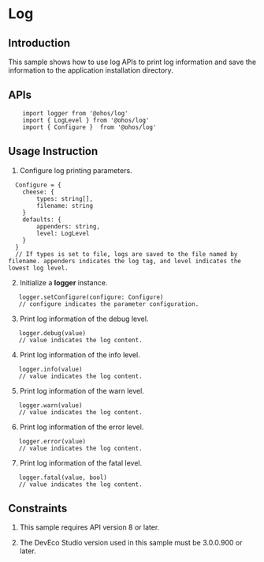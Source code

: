 # Log

## Introduction

This sample shows how to use log APIs to print log information and save the information to the application installation directory.

## APIs

```
    import logger from '@ohos/log'
    import { LogLevel } from '@ohos/log'
    import { Configure }  from '@ohos/log'
```

## Usage Instruction

1. Configure log printing parameters.

```
  Configure = {
    cheese: {
        types: string[],
        filename: string
    }
    defaults: {
        appenders: string,
        level: LogLevel
    }
  } 
  // If types is set to file, logs are saved to the file named by filename. appenders indicates the log tag, and level indicates the lowest log level.
```

2. Initialize a **logger** instance.

```
   logger.setConfigure(configure: Configure)
   // configure indicates the parameter configuration.
```

3. Print log information of the debug level.

```
   logger.debug(value) 
   // value indicates the log content.
```

4. Print log information of the info level.

```
   logger.info(value) 
   // value indicates the log content.
```

5. Print log information of the warn level.

```
   logger.warn(value) 
   // value indicates the log content.
```

6. Print log information of the error level.

```
   logger.error(value) 
   // value indicates the log content.
```

7. Print log information of the fatal level.

```
   logger.fatal(value, bool) 
   // value indicates the log content.
```

## Constraints

1. This sample requires API version 8 or later.

2. The DevEco Studio version used in this sample must be 3.0.0.900 or later.
